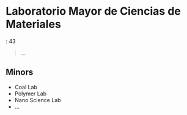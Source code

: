 # Laboratorio Mayor de Ciencias de Materiales

: 43

> …
> 

## Minors

- Coal Lab
- Polymer Lab
- Nano Science Lab
- ...